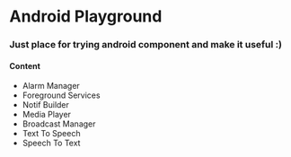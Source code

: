# Android Playground

### Just place for trying android component and make it useful :)

#### Content
- Alarm Manager
- Foreground Services
- Notif Builder
- Media Player
- Broadcast Manager
- Text To Speech
- Speech To Text
